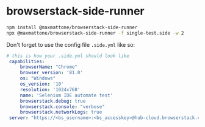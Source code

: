 # browserstack-side-runner

```sh
npm install @maxmattone/browserstack-side-runner
npx @maxmattone/browserstack-side-runner -f single-test.side -w 2
```
Don't forget to use the config file `.side.yml` like so:
```yml
# this is how your .side.yml should look like
 capabilities:
     browserName: "Chrome"
     browser_version: '81.0'
     os: "Windows"
     os_version: '10'
     resolution: '1024x768'
     name: 'Selenium IDE automate test'
     browserstack.debug: true
     browserstack.console: "verbose"
     browserstack.networkLogs: true
 server: "https://<bs_username>:<bs_accesskey>@hub-cloud.browserstack.com/wd/hub"
```
